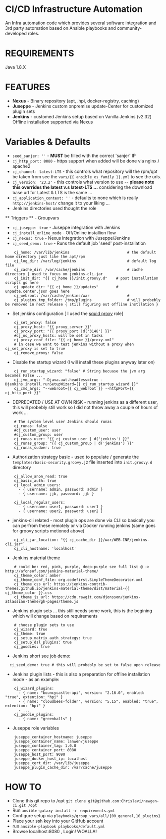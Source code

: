 **CI/CD Infrastructure Automation**
================================

An Infra automation code which provides several software integration and 3rd party automation based on
Ansible playbooks and community-developed roles.

**REQUIREMENTS**
================================
Java 1.8.X

**FEATURES**
================================
* **Nexus** - Binary repository (apt, .hpi, docker-registry, caching)
* **Juseppe** - Jenkins custom onpremise update-Center for customized plugin sets
* **Jenkins** - customed Jenkins setup based on Vanilla Jenkins (v2.32) Offline installation supported via Nexus

**Variables & Defaults**
================================
* `seed_sanjer: ''` - **MUST** be filled with the correct 'sanjer' IP 
* `cj_http_port: 8080` - https support when added will be done via nginx / apache2 
* `cj_channel: latest-LTS` - this controls what repository will the rpm/qpt be taken from see the `vars/{{ ansible_os_family }}.yml` to see the urls.
* `cj_version: '23.2'` - this controls what version to use -- **please note this overrides the latest v.s latest-LTS ...** considering the download base url for Latest & LTS is the same ...
* `cj_application_context: ''` - defaults to none which is really `http://jenkins-host/` change it to your liking ...
*  Jenkins directories used thought the role

** Triggers ** - Groupvars
* `cj_juseppe: true` - Juseppe integration with Jenkins
* `cj_install_online_mode` - Off/Online installion flow
* `cj_nexus: true` - Nexus integration with Juseppe/Jenkins
* `cj_seed_demo: true` - Runs the default job 'seed' post-installation

```yamlex
    cj_home: /var/lib/jenkins                          # the default home directory just like the apt/rpm
    cj_log_dir: /var/log/jenkins                       # default log file
    cj_cache_dir: /var/cache/jenkins                   # cache directory { used to focus on jenkins-cli.jar
    cj_init_dir: "{{ cj_home }}/init.groovy.d"    # post installation scripts go here 
    cj_update_dir: "{{ cj_home }}/updates"        # unpadte.center.json goes here
    cj_webroot: /var/cache/jenkins/war                 # 
    cj_plugins_tmp_folder: /tmp/plugins                # will probebly be removed in next release { still figuring out offline instllation }
```
*  Set jenkins configuration [ I used the [squid proxy](https://github.com/shelleg/ansible-role-squid) role]
```yamlex
    cj_set_proxy: false
    cj_proxy_host: "{{ proxy_server }}"
    cj_proxy_port: "{{ proxy_port |d('3148') }}"
    #cj_no_proxy_hosts: will be set in tasks
    cj_proxy_conf_file: "{{ cj_home }}/proxy.xml"
    # in case we want to test jenkins without a proxy when cj_set_proxy is set to true
    cj_remove_proxy: false
```
* Disable the startup wizard (I will install these plugins anyway later on) 
```yamlex
    cj_run_startup_wizard: "false" # String becuase the jvm arg becomes False ...
    cj_jvm_args: "-Djava.awt.headless=true -Djenkins.install.runSetupWizard={{ cj_run_startup_wizard }}"
    cj_cmd_args: "--webroot={{ cj_webroot }} --httpPort={{ cj_http_port }}"
```
* DEPRECATED / USE AT OWN RISK - running jenkins as a different user, this will probebly still work so I did not throw away a couple of hours of work ... 
```yamlex
    # The system level user Jenkins should runas
    cj_runas: false
    #cj_custom_user: user
    #cj_custom_group: user
    cj_runas_user: "{{ cj_custom_user | d('jenkins') }}"
    cj_runas_group: "{{ cj_custom_group | d('jenkins') }}"
    cj_runas_sudoer: true
```
* Authorization strategy basic - used to populate / generate the `templates/basic-security.groovy.j2` file inserted into `init.groovy.d` directory
```yamlex
    cj_allow_anon_read: true
    cj_basic_auth: true
    cj_local_admin_users:
      - { username: admin, password: admin }
      - { username: jjb, password: jjb }
    
    cj_local_regular_users:
      - { username: user1, password: user1 }
      - { username: user2, password: user2 }
```

* jenkins-cli related - most plugin ops are done via CLI so basically you can perfrom these remotely or via Docker running jenkins (same goes for groovy scripts metioned above)
```yamlex
    cj_cli_jar_location: "{{ cj_cache_dir }}/war/WEB-INF/jenkins-cli.jar"`
    cj_cli_hostname: 'localhost'
```

* Jenkins material theme
```yamlex
    # could be: red, pink, purple, deep-purple see full list @ -> http://afonsof.com/jenkins-material-theme/
    cj_theme_color: amber
    cj_theme_conf_file: org.codefirst.SimpleThemeDecorator.xml
    cj_theme_css_url: https://jenkins-contrib-themes.github.io/jenkins-material-theme/dist/material-{{ cj_theme_color }}.css
    cj_theme_js_url: https://cdn.rawgit.com/djonsson/jenkins-atlassian-theme/gh-pages/theme.js

```
* Jenkins plugin sets ... this still needs some work, this is the begining which will change based on requirements
```yamlex
    # choose plugin sets to use
    cj_wizard: true
    cj_theme: true
    cj_setup_matrix_auth_strategy: true
    cj_setup_dsl_plugins: true
    cj_goodies: true
```
* Jenkins short see job demo:
```yamlex
  cj_seed_demo: true # this will probebly be set to false upon release
```
* Jenkins plugin lists - this is also a preparation for offline installation mode - as an example:
```yamlex
    cj_wizard_plugins:
      - { name: "bouncycastle-api", version: "2.16.0", enabled: "true", extention: "hpi" }
      - { name: "cloudbees-folder", version: "5.15", enabled: "true", extention: "hpi" }
      - ...
    cj_goodie_plugins:
      - { name: "greenballs" }
```

* Juseppe role variables
```yamlex
    juseppe_container_hostname: juseppe
    juseppe_container_name: lanwen/juseppe
    juseppe_container_tag: 1.0.0
    juseppe_container_port: 8080
    juseppe_host_port: 9090
    juseppe_docker_host_ip: localhost
    juseppe_cert_dir: /var/lib/juseppe
    juseppe_plugin_cache_dir: /var/cache/juseppe
```
**HOW TO**
======================================================
* Clone this git repo to /opt `git clone git@github.com:Chrislevi/newgen-ci.git /opt`
* Run `ansible-galaxy install -r requirements.yml`
* Configure setup via `playbooks/group_vars/all/{00_general,10_plugins}`
* Place your ssh key into your GitHub account
* run `ansible-playbook playbooks/default.yml`
* Browse localhost:8080 , Login! WOALLA! 
